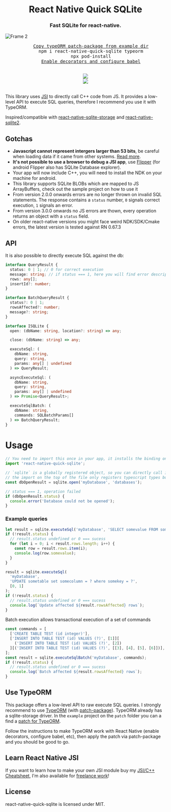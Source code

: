 <h1 align="center">React Native Quick SQLite</h1>

<h3 align="center">Fast SQLite for react-native.</h3>

![Frame 2](https://user-images.githubusercontent.com/1634213/127499575-aed1d0e2-8a93-42ab-917e-badaab8916f6.png)

<div align="center">
  <pre align="center">
    <a href="https://github.com/ospfranco/react-native-quick-sqlite/blob/main/example/patches/typeorm%2B0.2.31.patch">Copy typeORM patch-package from example dir</a>
    npm i react-native-quick-sqlite typeorm
    npx pod-install
    <a href="https://dev.to/vinipachecov/setup-typeorm-with-react-native-50c4">Enable decorators and configure babel</a>
  </pre>
  <a align="center" href="https://github.com/ospfranco?tab=followers">
    <img src="https://img.shields.io/github/followers/ospfranco?label=Follow%20%40ospfranco&style=social" />
  </a>
  <br />
  <a align="center" href="https://twitter.com/ospfranco">
    <img src="https://img.shields.io/twitter/follow/ospfranco?label=Follow%20%40ospfranco&style=social" />
  </a>
</div>
<br />

This library uses [JSI](https://formidable.com/blog/2019/jsi-jsc-part-2) to directly call C++ code from JS. It provides a low-level API to execute SQL queries, therefore I recommend you use it with TypeORM.

Inspired/compatible with [react-native-sqlite-storage](https://github.com/andpor/react-native-sqlite-storage) and [react-native-sqlite2](https://github.com/craftzdog/react-native-sqlite-2).

## Gotchas

- **Javascript cannot represent intergers larger than 53 bits**, be careful when loading data if it came from other systems. [Read more](https://github.com/ospfranco/react-native-quick-sqlite/issues/16#issuecomment-1018412991).
- **It's not possible to use a browser to debug a JSI app**, use [Flipper](https://github.com/facebook/flipper) (for android Flipper also has SQLite Database explorer).
- Your app will now include C++, you will need to install the NDK on your machine for android.
- This library supports SQLite BLOBs which are mapped to JS ArrayBuffers, check out the sample project on how to use it
- From version 2.0.0 onwards errors are no longer thrown on invalid SQL statements. The response contains a `status` number, `0` signals correct execution, `1` signals an error.
- From version 3.0.0 onwards no JS errors are thown, every operation returns an object with a `status` field.
- On older react-native versions you might face weird NDK/SDK/Cmake errors, the latest version is tested against RN 0.67.3

## API

It is also possible to directly execute SQL against the db:

```typescript
interface QueryResult {
  status: 0 | 1; // 0 for correct execution
  message: string; // if status === 1, here you will find error description
  rows: any[];
  insertId?: number;
}

interface BatchQueryResult {
  status?: 0 | 1;
  rowsAffected?: number;
  message?: string;
}

interface ISQLite {
  open: (dbName: string, location?: string) => any;

  close: (dbName: string) => any;

  executeSql: (
    dbName: string,
    query: string,
    params: any[] | undefined
  ) => QueryResult;

  asyncExecuteSql: (
    dbName: string,
    query: string,
    params: any[] | undefined
  ) => Promise<QueryResult>;

  executeSqlBatch: (
    dbName: string,
    commands: SQLBatchParams[]
  ) => BatchQueryResult;
}
```

# Usage

```typescript
// You need to import this once in your app, it installs the binding on android
import 'react-native-quick-sqlite';

// `sqlite` is a globally registered object, so you can directly call it from anywhere in your javascript
// the import on the top of the file only registers typescript types but it is not mandatory
const dbOpenResult = sqlite.open('myDatabase', 'databases');

// status === 1, operation failed
if (dbOpenResult.status) {
  console.error('Database could not be opened');
}
```

### Example queries

```typescript
let result = sqlite.executeSql('myDatabase', 'SELECT somevalue FROM sometable');
if (!result.status) {
  // result.status undefined or 0 === sucess
  for (let i = 0; i < result.rows.length; i++) {
    const row = result.rows.item(i);
    console.log(row.somevalue);
  }
}

result = sqlite.executeSql(
  'myDatabase',
  'UPDATE sometable set somecolumn = ? where somekey = ?',
  [0, 1]
);
if (!result.status) {
  // result.status undefined or 0 === sucess
  console.log(`Update affected ${result.rowsAffected} rows`);
}
```

Batch execution allows transactional execution of a set of commands

```typescript
const commands = [
  ['CREATE TABLE TEST (id integer)'],
  ['INSERT INTO TABLE TEST (id) VALUES (?)', [1]][
    ('INSERT INTO TABLE TEST (id) VALUES (?)', [2])
  ][('INSERT INTO TABLE TEST (id) VALUES (?)', [[3], [4], [5], [6]])],
];
const result = sqlite.executeSqlBatch('myDatabase', commands);
if (!result.status) {
  // result.status undefined or 0 === sucess
  console.log(`Batch affected ${result.rowsAffected} rows`);
}
```

## Use TypeORM

This package offers a low-level API to raw execute SQL queries. I strongly recommend to use [TypeORM](https://github.com/typeorm/typeorm) (with [patch-package](https://github.com/ds300/patch-package)). TypeORM already has a sqlite-storage driver. In the `example` project on the `patch` folder you can a find a [patch for TypeORM](https://github.com/ospfranco/react-native-quick-sqlite/blob/main/example/patches/typeorm%2B0.2.31.patch).

Follow the instructions to make TypeORM work with React Native (enable decorators, configure babel, etc), then apply the patch via patch-package and you should be good to go.

## Learn React Native JSI

If you want to learn how to make your own JSI module buy my [JSI/C++ Cheatsheet](http://ospfranco.gumroad.com/l/IeeIvl), I'm also available for [freelance work](mailto:ospfranco@protonmail.com?subject=Freelance)!

## License

react-native-quick-sqlite is licensed under MIT.
